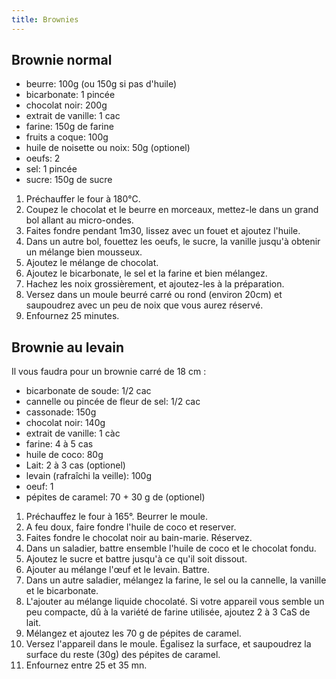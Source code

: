```yaml
---
title: Brownies
---
```


## Brownie normal

-   beurre: 100g (ou 150g si pas d'huile)
-   bicarbonate: 1 pincée
-   chocolat noir: 200g
-   extrait de vanille: 1 cac
-   farine: 150g de farine
-   fruits a coque: 100g
-   huile de noisette ou noix: 50g (optionel)
-   oeufs: 2
-   sel: 1 pincée
-   sucre: 150g de sucre

1.  Préchauffer le four à 180°C.
2.  Coupez le chocolat et le beurre en morceaux, mettez-le dans un grand
    bol allant au micro-ondes.
3.  Faites fondre pendant 1m30, lissez avec un fouet et ajoutez
    l'huile.
4.  Dans un autre bol, fouettez les oeufs, le sucre, la vanille jusqu'à
    obtenir un mélange bien mousseux.
5.  Ajoutez le mélange de chocolat.
6.  Ajoutez le bicarbonate, le sel et la farine et bien mélangez.
7.  Hachez les noix grossièrement, et ajoutez-les à la préparation.
8.  Versez dans un moule beurré carré ou rond (environ 20cm) et
    saupoudrez avec un peu de noix que vous aurez réservé.
9.  Enfournez 25 minutes.

## Brownie au levain

Il vous faudra pour un brownie carré de 18 cm :

-   bicarbonate de soude: 1/2 cac
-   cannelle ou pincée de fleur de sel: 1/2 cac
-   cassonade: 150g
-   chocolat noir: 140g
-   extrait de vanille: 1 càc
-   farine: 4 à 5 cas
-   huile de coco: 80g
-   Lait: 2 à 3 cas (optionel)
-   levain (rafraîchi la veille): 100g
-   oeuf: 1
-   pépites de caramel: 70 + 30 g de (optionel)

1.  Préchauffez le four à 165°. Beurrer le moule.
2.  A feu doux, faire fondre l'huile de coco et reserver.
3.  Faites fondre le chocolat noir au bain-marie. Réservez.
4.  Dans un saladier, battre ensemble l'huile de coco et le chocolat
    fondu.
5.  Ajoutez le sucre et battre jusqu'à ce qu'il soit dissout.
6.  Ajouter au mélange l'œuf et le levain. Battre.
7.  Dans un autre saladier, mélangez la farine, le sel ou la cannelle,
    la vanille et le bicarbonate.
8.  L'ajouter au mélange liquide chocolaté. Si votre appareil vous
    semble un peu compacte, dû à la variété de farine utilisée, ajoutez
    2 à 3 CaS de lait.
9.  Mélangez et ajoutez les 70 g de pépites de caramel.
10. Versez l'appareil dans le moule. Égalisez la surface, et saupoudrez
    la surface du reste (30g) des pépites de caramel.
11. Enfournez entre 25 et 35 mn.

